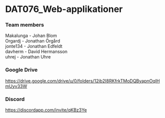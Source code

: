 # DAT076_Web-applikationer

### Team members
Makalunga - Johan Blom\
Orgardj - Jonathan Örgård\
jonte134 - Jonathan Edfeldt\
davherm - David Hermansson\
uhrej - Jonathan Uhre


### Google Drive
https://drive.google.com/drive/u/0/folders/12ib2I8RKfrkTMoDQByapnOqIHmUyv33W


### Discord
https://discordapp.com/invite/qKBz3Ye
